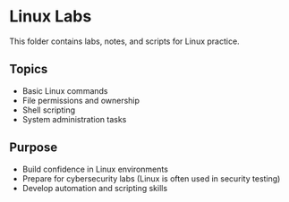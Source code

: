 # Linux Labs

This folder contains labs, notes, and scripts for Linux practice.

## Topics
- Basic Linux commands
- File permissions and ownership
- Shell scripting
- System administration tasks

## Purpose
- Build confidence in Linux environments  
- Prepare for cybersecurity labs (Linux is often used in security testing)  
- Develop automation and scripting skills
